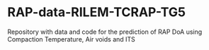 # RAP-data-RILEM-TCRAP-TG5
Repository with data and code for the prediction of RAP DoA using Compaction Temperature, Air voids and ITS
